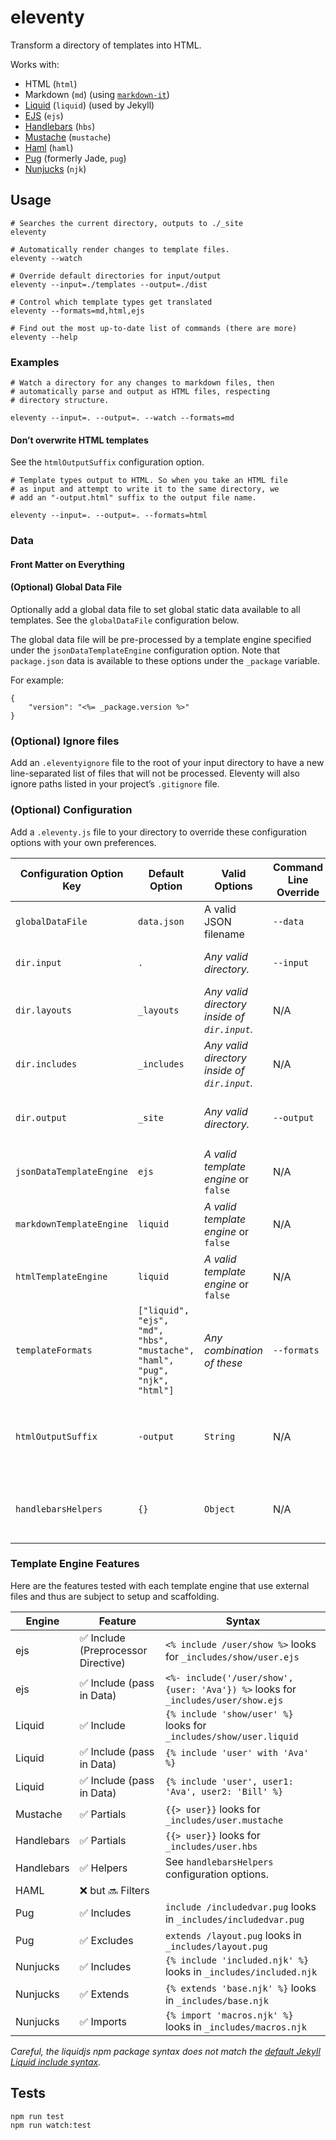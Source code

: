 # eleventy

Transform a directory of templates into HTML.

Works with:

* HTML (`html`)
* Markdown (`md`) (using [`markdown-it`](https://github.com/markdown-it/markdown-it))
* [Liquid](https://www.npmjs.com/package/liquidjs) (`liquid`) (used by Jekyll)
* [EJS](https://www.npmjs.com/package/ejs) (`ejs`)
* [Handlebars](https://github.com/wycats/handlebars.js) (`hbs`)
* [Mustache](https://github.com/janl/mustache.js/) (`mustache`)
* [Haml](https://github.com/tj/haml.js) (`haml`)
* [Pug](https://github.com/pugjs/pug) (formerly Jade, `pug`)
* [Nunjucks](https://mozilla.github.io/nunjucks/) (`njk`)

## Usage

```
# Searches the current directory, outputs to ./_site
eleventy

# Automatically render changes to template files.
eleventy --watch

# Override default directories for input/output
eleventy --input=./templates --output=./dist

# Control which template types get translated
eleventy --formats=md,html,ejs

# Find out the most up-to-date list of commands (there are more)
eleventy --help
```

### Examples

```
# Watch a directory for any changes to markdown files, then
# automatically parse and output as HTML files, respecting
# directory structure.

eleventy --input=. --output=. --watch --formats=md
```

#### Don’t overwrite HTML templates

See the `htmlOutputSuffix` configuration option.

```
# Template types output to HTML. So when you take an HTML file
# as input and attempt to write it to the same directory, we
# add an "-output.html" suffix to the output file name.

eleventy --input=. --output=. --formats=html
```

### Data

#### Front Matter on Everything

#### (Optional) Global Data File

Optionally add a global data file to set global static data available to all templates. See the `globalDataFile` configuration below.

The global data file will be pre-processed by a template engine specified under the `jsonDataTemplateEngine` configuration option. Note that `package.json` data is available to these options under the `_package` variable.

For example:

```
{
	"version": "<%= _package.version %>"
}
```

### (Optional) Ignore files

Add an `.eleventyignore` file to the root of your input directory to have a new line-separated list of files that will not be processed. Eleventy will also ignore paths listed in your project’s `.gitignore` file.

### (Optional) Configuration

Add a `.eleventy.js` file to your directory to override these configuration options with your own preferences.

| Configuration Option Key | Default Option                                                             | Valid Options                                | Command Line Override | Description                                                                                                                                     |
| ------------------------ | -------------------------------------------------------------------------- | -------------------------------------------- | --------------------- | ----------------------------------------------------------------------------------------------------------------------------------------------- |
| `globalDataFile`         | `data.json`                                                                | A valid JSON filename                        | `--data`              | Control the file name used for global data available to all templates.                                                                          |
| `dir.input`              | `.`                                                                        | _Any valid directory._                       | `--input`             | Controls the top level directory inside which the templates should be found.                                                                    |
| `dir.layouts`            | `_layouts`                                                                 | _Any valid directory inside of `dir.input`._ | N/A                   | Controls the directory inside which the eleventy layouts can be found.                                                                          |
| `dir.includes`           | `_includes`                                                                | _Any valid directory inside of `dir.input`._ | N/A                   | Controls the directory inside which the template includes/extends/partials/etc can be found.                                                    |
| `dir.output`             | `_site`                                                                    | _Any valid directory._                       | `--output`            | Controls the directory inside which the transformed finished templates can be found.                                                            |
| `jsonDataTemplateEngine` | `ejs`                                                                      | _A valid template engine_ or `false`         | N/A                   | Run the `globalDataFile` through this template engine before transforming it to JSON.                                                           |
| `markdownTemplateEngine` | `liquid`                                                                   | _A valid template engine_ or `false`         | N/A                   | Run markdown through this template engine before transforming it to HTML.                                                                       |
| `htmlTemplateEngine`     | `liquid`                                                                   | _A valid template engine_ or `false`         | N/A                   | Run HTML templates through this template engine before transforming it to (better) HTML.                                                        |
| `templateFormats`        | `["liquid", "ejs", "md", "hbs", "mustache", "haml", "pug", "njk", "html"]` | _Any combination of these_                   | `--formats`           | Specify which type of templates should be transformed.                                                                                          |
| `htmlOutputSuffix`       | `-output`                                                                  | `String`                                     | N/A                   | If the input and output directory match, HTML files will have this suffix added to their output filename (to prevent overwriting the template). |
| `handlebarsHelpers`      | `{}`                                                                       | `Object`                                     | N/A                   | The helper functions passed to `Handlebars.registerHelper`. Helper names are keys, functions are the values.                                    |

### Template Engine Features

Here are the features tested with each template engine that use external files and thus are subject to setup and scaffolding.

| Engine     | Feature                             | Syntax                                                                            |
| ---------- | ----------------------------------- | --------------------------------------------------------------------------------- |
| ejs        | ✅ Include (Preprocessor Directive) | `<% include /user/show %>` looks for `_includes/show/user.ejs`                    |
| ejs        | ✅ Include (pass in Data)           | `<%- include('/user/show', {user: 'Ava'}) %>` looks for `_includes/user/show.ejs` |
| Liquid     | ✅ Include                          | `{% include 'show/user' %}` looks for `_includes/show/user.liquid`                |
| Liquid     | ✅ Include (pass in Data)           | `{% include 'user' with 'Ava' %}`                                                 |
| Liquid     | ✅ Include (pass in Data)           | `{% include 'user', user1: 'Ava', user2: 'Bill' %}`                               |
| Mustache   | ✅ Partials                         | `{{> user}}` looks for `_includes/user.mustache`                                  |
| Handlebars | ✅ Partials                         | `{{> user}}` looks for `_includes/user.hbs`                                       |
| Handlebars | ✅ Helpers                          | See `handlebarsHelpers` configuration options.                                    |
| HAML       | ❌ but 🔜 Filters                   |                                                                                   |
| Pug        | ✅ Includes                         | `include /includedvar.pug` looks in `_includes/includedvar.pug`                   |
| Pug        | ✅ Excludes                         | `extends /layout.pug` looks in `_includes/layout.pug`                             |
| Nunjucks   | ✅ Includes                         | `{% include 'included.njk' %}` looks in `_includes/included.njk`                  |
| Nunjucks   | ✅ Extends                          | `{% extends 'base.njk' %}` looks in `_includes/base.njk`                          |
| Nunjucks   | ✅ Imports                          | `{% import 'macros.njk' %}` looks in `_includes/macros.njk`                       |

_Careful, the liquidjs npm package syntax does not match the [default Jekyll Liquid include syntax](https://jekyllrb.com/docs/includes/)._

## Tests

```
npm run test
npm run watch:test
```

